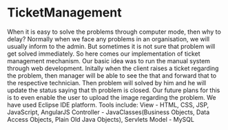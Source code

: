# TicketManagement
When it is easy to solve the problems through computer mode, then why to delay? 
Normally when we face any problems in an organisation, we will usually inform to the admin.
But sometimes it is not sure that problem will get solved immediately.
So here comes our implementation of ticket management mechanism.
Our basic idea was to run the manual system through web development.
Initally when the client raises a ticket regarding the problem, then manager will be able to see the that and forward that to the respective technician.
Then problem will solved by him and he will update the status saying that th problem is closed.
Our future plans for this is to even enable the user to upload the image regarding the problem.
We have used Eclipse IDE platform. 
Tools include: 
View - HTML, CSS, JSP, JavaScript, AngularJS 
Controller - JavaClasses(Business Objects, Data Access Objects, Plain Old Java Objects), 
Servlets Model - MySQL
